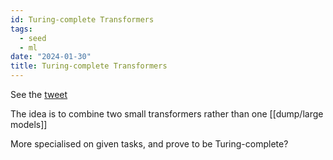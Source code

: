 ```yaml
---
id: Turing-complete Transformers
tags:
  - seed
  - ml
date: "2024-01-30"
title: Turing-complete Transformers
---
```


See the [tweet](https://twitter.com/burny_tech/status/1744100637187461455)

The idea is to combine two small transformers rather than one [[dump/large models]]

More specialised on given tasks, and prove to be Turing-complete?
